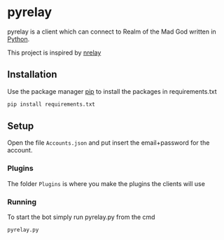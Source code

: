 # pyrelay

pyrelay is a client which can connect to Realm of the Mad God written in [Python](https://www.python.org/).

This project is inspired by [nrelay](https://github.com/thomas-crane/nrelay)

## Installation

Use the package manager [pip](https://pip.pypa.io/en/stable/) to install the packages in requirements.txt

```bash
pip install requirements.txt
```

## Setup

Open the file `Accounts.json` and put insert the email+password for the account.

### Plugins

The folder `Plugins` is where you make the plugins the clients will use

### Running

To start the bot simply run pyrelay.py from the cmd

```bash
pyrelay.py
```